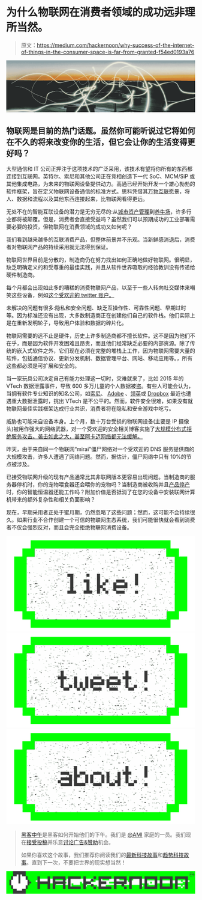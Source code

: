 # 为什么物联网在消费者领域的成功远非理所当然。

> 原文：<https://medium.com/hackernoon/why-success-of-the-internet-of-things-in-the-consumer-space-is-far-from-granted-f54ed0193a76>

![](img/3aa36b7dfd8c94ab537b7456e514d5c5.png)

## 物联网是目前的热门话题。虽然你可能听说过它将如何在不久的将来改变你的生活，但它会让你的生活变得更好吗？

大型通信和 IT 公司正押注于这项技术的广泛采用，该技术有望将你所有的东西都连接到互联网。英特尔、索尼和其他公司正在竞相创造下一代 SoC、MCM/SiP 或其他集成电路，为未来的物联网设备提供动力。高通已经开始开发一个雄心勃勃的软件框架，旨在定义物联网设备通信的标准方式。思科凭借其[万物互联](http://ioeassessment.cisco.com/)愿景，将人、数据和流程以及其他东西连接起来，比物联网看得更远。

无处不在的智能互联设备的潜力是无穷无尽的:从[城市资产管理](https://www.thingworx.com/ecosystem/markets/smart-connected-systems/smart-cities/)到[养牛场](https://blog.equinix.com/blog/2015/02/06/the-internet-of-things-interconnecting-the-herd/)，许多行业都将被颠覆。但是，消费者会直接受益吗？虽然我们可以预期成功的工业部署需要必要的投资，但物联网在消费领域的成功又如何呢？

我们看到越来越多的互联消费产品，但整体前景并不乐观。当新鲜感消退后，消费者对物联网产品的持续采用就无法得到保证。

物联网世界目前是分散的，制造商仍在努力找出如何正确地做好物联网。很明显，缺乏明确定义的和受尊重的最佳实践，并且从软件世界吸取的经验教训没有传递给硬件制造商。

每个月都会出现如此多的糟糕的消费物联网产品，以至于一些人转向社交媒体来嘲笑这些设备，例如[这个受欢迎的 twitter 账户。](https://twitter.com/internetofshit)

未解决的问题有很多:隐私和安全问题、缺乏互操作性、可靠性问题、早期过时等。因为标准还没有出现，大多数制造商正在创建他们自己的软件栈。他们实际上是在重新发明轮子，导致用户体验和数据的碎片化。

物联网需要的远不止是硬件，历史上许多制造商都不擅长软件。这不是因为他们不在乎，而是因为软件开发困难且昂贵，而且他们经常缺乏必要的内部资源。除了传统的嵌入式软件之外，它们现在必须在完整的堆栈上工作，因为物联网需要大量的软件，包括通信协议、更新分发机制、数据管理平台、网站、移动应用等。，所有这些都必须是可扩展和安全的。

当一家玩具公司决定自己有能力处理这一切时，灾难就来了，比如 2015 年的 VTech 数据泄露事件，导致 600 多万儿童的个人数据被盗。有些人可能会认为，当拥有软件专业知识的知名公司，如[索尼](https://en.wikipedia.org/wiki/2011_PlayStation_Network_outage)、 [Adobe](https://krebsonsecurity.com/2013/10/adobe-breach-impacted-at-least-38-million-users/) 、[领英](https://www.troyhunt.com/observations-and-thoughts-on-the-linkedin-data-breach/)或 [Dropbox](https://motherboard.vice.com/read/dropbox-forces-password-resets-after-user-credentials-exposed) 最近也遭遇重大数据泄露时，挑出 VTech 是不公平的。然而，软件安全很难，如果没有就物联网最佳实践框架达成行业共识，消费者将在隐私和安全游戏中吃亏。

威胁也可能来自设备本身。上个月，数十万台受损的物联网设备(主要是 IP 摄像头)被用作强大的网络武器，对一个受欢迎的安全相关博客实施了[大规模分布式拒绝服务攻击。袭击如此之大，甚至阿卡迈网络都无法缓解。](https://f5.com/about-us/news/articles/mirai-the-iot-bot-that-took-down-krebs-and-launched-a-tbps-ddos-attack-on-ovh-21937)

昨天，由于来自同一个物联网“mirai”僵尸网络对一个受欢迎的 DNS 服务提供商的大规模攻击，许多人遭遇了网络问题。然而，据估计，僵尸网络中只有 10%的节点被涉及。

已接受物联网升级的现有产品通常比其非联网版本更容易出现问题。当制造商的服务器停机时，你的宠物喂食器还会喂你的宠物吗？当制造商被收购并且[产品停产](https://www.wired.com/2016/04/nests-hub-shutdown-proves-youre-crazy-buy-internet-things/)时，你的智能恒温器还能工作吗？附加价值是否抵消了在您的设备中安装联网计算机带来的额外复杂性和相关负面影响？

现在，早期采用者正处于蜜月期，仍然忽略了这些问题；然而，这可能不会持续很久。如果行业不合作创建一个可信的物联网生态系统，我们可能很快就会看到消费者不仅会强烈反对，而且会完全拒绝物联网消费设备。

[![](img/50ef4044ecd4e250b5d50f368b775d38.png)](http://bit.ly/HackernoonFB)[![](img/979d9a46439d5aebbdcdca574e21dc81.png)](https://goo.gl/k7XYbx)[![](img/2930ba6bd2c12218fdbbf7e02c8746ff.png)](https://goo.gl/4ofytp)

> [黑客中午](http://bit.ly/Hackernoon)是黑客如何开始他们的下午。我们是 [@AMI](http://bit.ly/atAMIatAMI) 家庭的一员。我们现在[接受投稿](http://bit.ly/hackernoonsubmission)并乐意[讨论广告&赞助](mailto:partners@amipublications.com)机会。
> 
> 如果你喜欢这个故事，我们推荐你阅读我们的[最新科技故事](http://bit.ly/hackernoonlatestt)和[趋势科技故事](https://hackernoon.com/trending)。直到下一次，不要把世界的现实想当然！

[![](img/be0ca55ba73a573dce11effb2ee80d56.png)](https://goo.gl/Ahtev1)